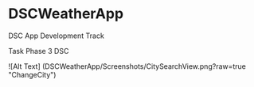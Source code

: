 # DSCWeatherApp
DSC App Development Track

Task Phase 3 DSC

![Alt Text] (DSCWeatherApp/Screenshots/CitySearchView.png?raw=true "ChangeCity")
